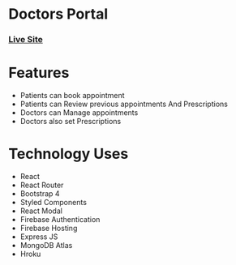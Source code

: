 # Doctors Portal

### [Live Site](https://doctors-portal-0-a1145.web.app/)

# Features

-   Patients can book appointment
-   Patients can Review previous appointments And Prescriptions
-   Doctors can Manage appointments
-   Doctors also set Prescriptions

# Technology Uses

-   React
-   React Router
-   Bootstrap 4
-   Styled Components
-   React Modal
-   Firebase Authentication
-   Firebase Hosting
-   Express JS
-   MongoDB Atlas
-   Hroku

